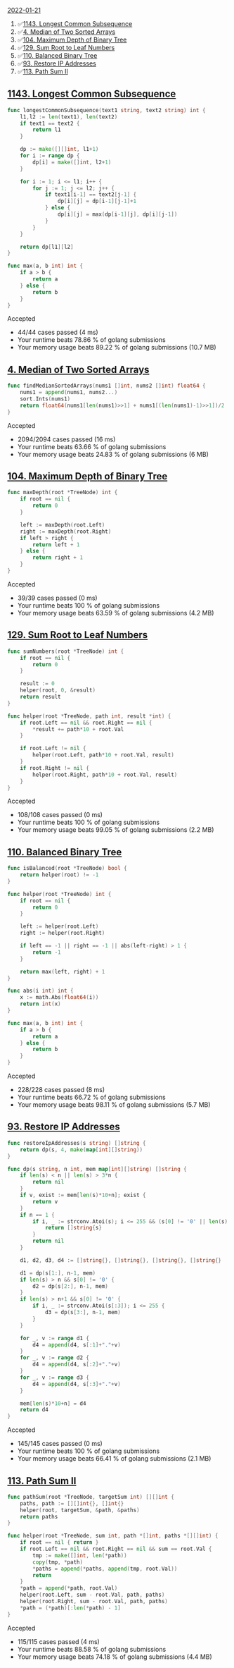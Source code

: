 [2022-01-21](#2022-01-22)
1. ✅[1143. Longest Common Subsequence](#1143-longest-common-subsequence)
2. ✅[4. Median of Two Sorted Arrays](#4-median-of-two-sorted-arrays)
3. ✅[104. Maximum Depth of Binary Tree](#104-maximum-depth-of-binary-tree)
4. ✅[129. Sum Root to Leaf Numbers](#129-sum-root-to-leaf-numbers)
5. ✅[110. Balanced Binary Tree](#110-balanced-binary-tree)
6. ✅[93. Restore IP Addresses](#93-restore-ip-addresses)
7. ✅[113. Path Sum II](#113-path-sum-ii)

## [1143. Longest Common Subsequence](https://leetcode.com/problems/longest-common-subsequence/)

```go
func longestCommonSubsequence(text1 string, text2 string) int {
    l1,l2 := len(text1), len(text2)
    if text1 == text2 {
        return l1
    }

    dp := make([][]int, l1+1)
    for i := range dp {
        dp[i] = make([]int, l2+1)
    }

    for i := 1; i <= l1; i++ {
        for j := 1; j <= l2; j++ {
            if text1[i-1] == text2[j-1] {
                dp[i][j] = dp[i-1][j-1]+1
            } else {
                dp[i][j] = max(dp[i-1][j], dp[i][j-1])
            }
        } 
    }

    return dp[l1][l2]
}

func max(a, b int) int {
    if a > b {
        return a
    } else {
        return b
    }
}
```
Accepted
- 44/44 cases passed (4 ms)
- Your runtime beats 78.86 % of golang submissions
- Your memory usage beats 89.22 % of golang submissions (10.7 MB)


## [4. Median of Two Sorted Arrays](https://leetcode.com/problems/median-of-two-sorted-arrays/)

```go
func findMedianSortedArrays(nums1 []int, nums2 []int) float64 {
    nums1 = append(nums1, nums2...)
    sort.Ints(nums1)
    return float64(nums1[len(nums1)>>1] + nums1[(len(nums1)-1)>>1])/2
}
```
Accepted
- 2094/2094 cases passed (16 ms)
- Your runtime beats 63.66 % of golang submissions
- Your memory usage beats 24.83 % of golang submissions (6 MB)

## [104. Maximum Depth of Binary Tree](https://leetcode.com/problems/maximum-depth-of-binary-tree/)

```go
func maxDepth(root *TreeNode) int {
    if root == nil {
        return 0
    }

    left := maxDepth(root.Left)
    right := maxDepth(root.Right)
    if left > right {
        return left + 1 
    } else {
        return right + 1
    }
}
```
Accepted
- 39/39 cases passed (0 ms)
- Your runtime beats 100 % of golang submissions
- Your memory usage beats 63.59 % of golang submissions (4.2 MB)

## [129. Sum Root to Leaf Numbers](https://leetcode.com/problems/sum-root-to-leaf-numbers/)

```go
func sumNumbers(root *TreeNode) int {
    if root == nil {
        return 0
    }

    result := 0
    helper(root, 0, &result)
    return result
}

func helper(root *TreeNode, path int, result *int) {
    if root.Left == nil && root.Right == nil {
        *result += path*10 + root.Val
    }

    if root.Left != nil {
        helper(root.Left, path*10 + root.Val, result)
    }
    if root.Right != nil {
        helper(root.Right, path*10 + root.Val, result)
    }
}
```
Accepted
- 108/108 cases passed (0 ms)
- Your runtime beats 100 % of golang submissions
- Your memory usage beats 99.05 % of golang submissions (2.2 MB)

## [110. Balanced Binary Tree](https://leetcode.com/problems/balanced-binary-tree/)

```go
func isBalanced(root *TreeNode) bool {
    return helper(root) != -1
}

func helper(root *TreeNode) int {
	if root == nil {
		return 0
	}

	left := helper(root.Left)
	right := helper(root.Right)

	if left == -1 || right == -1 || abs(left-right) > 1 {
		return -1
	}

	return max(left, right) + 1
}

func abs(i int) int {
	x := math.Abs(float64(i))
	return int(x)
}

func max(a, b int) int {
	if a > b {
		return a
	} else {
		return b
	}
}
```
Accepted
- 228/228 cases passed (8 ms)
- Your runtime beats 66.72 % of golang submissions
- Your memory usage beats 98.11 % of golang submissions (5.7 MB)


## [93. Restore IP Addresses](https://leetcode.com/problems/restore-ip-addresses/)

```go
func restoreIpAddresses(s string) []string {
    return dp(s, 4, make(map[int][]string))
}

func dp(s string, n int, mem map[int][]string) []string {
	if len(s) < n || len(s) > 3*n {
		return nil
	}
	if v, exist := mem[len(s)*10+n]; exist {
		return v
	}
	if n == 1 {
		if i, _ := strconv.Atoi(s); i <= 255 && (s[0] != '0' || len(s) == 1) {
			return []string{s}
		}
		return nil
	}

	d1, d2, d3, d4 := []string{}, []string{}, []string{}, []string{}

	d1 = dp(s[1:], n-1, mem)
	if len(s) > n && s[0] != '0' {
		d2 = dp(s[2:], n-1, mem)
	}
	if len(s) > n+1 && s[0] != '0' {
		if i, _ := strconv.Atoi(s[:3]); i <= 255 {
			d3 = dp(s[3:], n-1, mem)
		}
	}

	for _, v := range d1 {
		d4 = append(d4, s[:1]+"."+v)
	}
	for _, v := range d2 {
		d4 = append(d4, s[:2]+"."+v)
	}
	for _, v := range d3 {
		d4 = append(d4, s[:3]+"."+v)
	}

	mem[len(s)*10+n] = d4
	return d4
}
```
Accepted
- 145/145 cases passed (0 ms)
- Your runtime beats 100 % of golang submissions
- Your memory usage beats 66.41 % of golang submissions (2.1 MB)

## [113. Path Sum II](https://leetcode.com/problems/path-sum-ii/)

```go
func pathSum(root *TreeNode, targetSum int) [][]int {
    paths, path := [][]int{}, []int{}
    helper(root, targetSum, &path, &paths)
    return paths
}

func helper(root *TreeNode, sum int, path *[]int, paths *[][]int) {
    if root == nil { return }
    if root.Left == nil && root.Right == nil && sum == root.Val {
        tmp := make([]int, len(*path))
        copy(tmp, *path)
        *paths = append(*paths, append(tmp, root.Val))
        return
    }
    *path = append(*path, root.Val)
    helper(root.Left, sum - root.Val, path, paths)
    helper(root.Right, sum - root.Val, path, paths)
    *path = (*path)[:len(*path) - 1]
}
```
Accepted
- 115/115 cases passed (4 ms)
- Your runtime beats 88.58 % of golang submissions
- Your memory usage beats 74.18 % of golang submissions (4.4 MB)